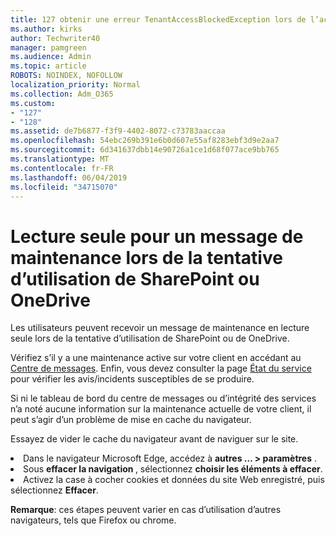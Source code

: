 ```yaml
---
title: 127 obtenir une erreur TenantAccessBlockedException lors de l’accès à la messagerie électronique?
ms.author: kirks
author: Techwriter40
manager: pamgreen
ms.audience: Admin
ms.topic: article
ROBOTS: NOINDEX, NOFOLLOW
localization_priority: Normal
ms.collection: Adm_O365
ms.custom:
- "127"
- "128"
ms.assetid: de7b6877-f3f9-4402-8072-c73783aaccaa
ms.openlocfilehash: 54ebc269b391e6b0d607e55af8283ebf3d9e2aa7
ms.sourcegitcommit: 6d341637dbb14e90726a1ce1d68f077ace9bb765
ms.translationtype: MT
ms.contentlocale: fr-FR
ms.lasthandoff: 06/04/2019
ms.locfileid: "34715070"
---
```

# <a name="read-only-for-maintenance-message-when-attempting-to-use-sharepoint-or-onedrive"></a>Lecture seule pour un message de maintenance lors de la tentative d’utilisation de SharePoint ou OneDrive

Les utilisateurs peuvent recevoir un message de maintenance en lecture seule lors de la tentative d’utilisation de SharePoint ou de OneDrive.

Vérifiez s’il y a une maintenance active sur votre client en accédant au <a href="https://portal.office.com/adminportal/home#/MessageCenter">Centre de messages</a>. Enfin, vous devez consulter la page <a href="https://portal.office.com/adminportal/home#/servicehealth">État du service</a> pour vérifier les avis/incidents susceptibles de se produire.

Si ni le tableau de bord du centre de messages ou d’intégrité des services n’a noté aucune information sur la maintenance actuelle de votre client, il peut s’agir d’un problème de mise en cache du navigateur.

Essayez de vider le cache du navigateur avant de naviguer sur le site.

  <li>Dans le navigateur Microsoft Edge, accédez à <strong>autres &hellip; &gt; paramètres</strong> .</li>  <li>Sous <strong>effacer la navigation </strong>, sélectionnez <strong>choisir les éléments à effacer</strong>.</li>  <li>Activez la case à cocher cookies et données du site Web enregistré, puis sélectionnez <strong>Effacer</strong>.</li>  </ol>  

**Remarque**: ces étapes peuvent varier en cas d’utilisation d’autres navigateurs, tels que Firefox ou chrome.

